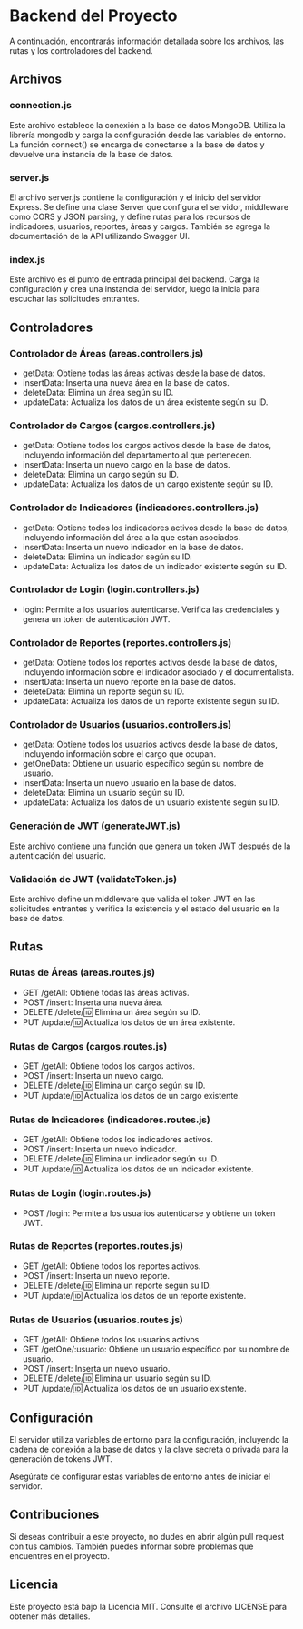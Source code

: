 # Backend del Proyecto

A continuación, encontrarás información detallada sobre los archivos, las rutas y los controladores del backend.

## Archivos

### connection.js

 Este archivo establece la conexión a la base de datos MongoDB. Utiliza la librería mongodb y carga la configuración desde las variables de entorno. La función connect() se encarga de conectarse a la base de datos y devuelve una instancia de la base de datos.

### server.js

 El archivo server.js contiene la configuración y el inicio del servidor Express. Se define una clase Server que configura el servidor, middleware como CORS y JSON parsing, y define rutas para los recursos de indicadores, usuarios, reportes, áreas y cargos. También se agrega la documentación de la API utilizando Swagger UI.

### index.js

 Este archivo es el punto de entrada principal del backend. Carga la configuración y crea una instancia del servidor, luego la inicia para escuchar las solicitudes entrantes.

## Controladores

### Controlador de Áreas (areas.controllers.js)

- getData: Obtiene todas las áreas activas desde la base de datos.
- insertData: Inserta una nueva área en la base de datos.
- deleteData: Elimina un área según su ID.
- updateData: Actualiza los datos de un área existente según su ID.

### Controlador de Cargos (cargos.controllers.js)

- getData: Obtiene todos los cargos activos desde la base de datos, incluyendo información del departamento al que pertenecen.
- insertData: Inserta un nuevo cargo en la base de datos.
- deleteData: Elimina un cargo según su ID.
- updateData: Actualiza los datos de un cargo existente según su ID.

### Controlador de Indicadores (indicadores.controllers.js)

- getData: Obtiene todos los indicadores activos desde la base de datos, incluyendo información del área a la que están asociados.
- insertData: Inserta un nuevo indicador en la base de datos.
- deleteData: Elimina un indicador según su ID.
- updateData: Actualiza los datos de un indicador existente según su ID.

### Controlador de Login (login.controllers.js)

- login: Permite a los usuarios autenticarse. Verifica las credenciales y genera un token de autenticación JWT.

### Controlador de Reportes (reportes.controllers.js)

- getData: Obtiene todos los reportes activos desde la base de datos, incluyendo información sobre el indicador asociado y el documentalista.
- insertData: Inserta un nuevo reporte en la base de datos.
- deleteData: Elimina un reporte según su ID.
- updateData: Actualiza los datos de un reporte existente según su ID.

### Controlador de Usuarios (usuarios.controllers.js)

- getData: Obtiene todos los usuarios activos desde la base de datos, incluyendo información sobre el cargo que ocupan.
- getOneData: Obtiene un usuario específico según su nombre de usuario.
- insertData: Inserta un nuevo usuario en la base de datos.
- deleteData: Elimina un usuario según su ID.
- updateData: Actualiza los datos de un usuario existente según su ID.

### Generación de JWT (generateJWT.js)

 Este archivo contiene una función que genera un token JWT después de la autenticación del usuario.

### Validación de JWT (validateToken.js)

 Este archivo define un middleware que valida el token JWT en las solicitudes entrantes y verifica la existencia y el estado del usuario en la base de datos.

## Rutas

### Rutas de Áreas (areas.routes.js)

- GET /getAll: Obtiene todas las áreas activas.
- POST /insert: Inserta una nueva área.
- DELETE /delete/:id: Elimina un área según su ID.
- PUT /update/:id: Actualiza los datos de un área existente.

### Rutas de Cargos (cargos.routes.js)

- GET /getAll: Obtiene todos los cargos activos.
- POST /insert: Inserta un nuevo cargo.
- DELETE /delete/:id: Elimina un cargo según su ID.
- PUT /update/:id: Actualiza los datos de un cargo existente.

### Rutas de Indicadores (indicadores.routes.js)

- GET /getAll: Obtiene todos los indicadores activos.
- POST /insert: Inserta un nuevo indicador.
- DELETE /delete/:id: Elimina un indicador según su ID.
- PUT /update/:id: Actualiza los datos de un indicador existente.

### Rutas de Login (login.routes.js)

- POST /login: Permite a los usuarios autenticarse y obtiene un token JWT.

### Rutas de Reportes (reportes.routes.js)

- GET /getAll: Obtiene todos los reportes activos.
- POST /insert: Inserta un nuevo reporte.
- DELETE /delete/:id: Elimina un reporte según su ID.
- PUT /update/:id: Actualiza los datos de un reporte existente.

### Rutas de Usuarios (usuarios.routes.js)

- GET /getAll: Obtiene todos los usuarios activos.
- GET /getOne/:usuario: Obtiene un usuario específico por su nombre de usuario.
- POST /insert: Inserta un nuevo usuario.
- DELETE /delete/:id: Elimina un usuario según su ID.
- PUT /update/:id: Actualiza los datos de un usuario existente.

## Configuración

 El servidor utiliza variables de entorno para la configuración, incluyendo la cadena de conexión a la base de datos y la clave secreta o privada para la generación de tokens JWT.

 Asegúrate de configurar estas variables de entorno antes de iniciar el servidor.


## Contribuciones

Si deseas contribuir a este proyecto, no dudes en abrir algún pull request con tus cambios. También puedes informar sobre problemas que encuentres en el proyecto.

## Licencia

Este proyecto está bajo la Licencia MIT. Consulte el archivo LICENSE para obtener más detalles.